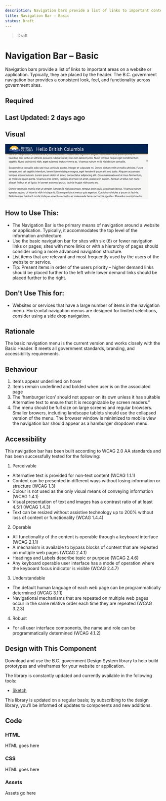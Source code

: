 ```yaml
---
description: Navigation bars provide a list of links to important content on a website or application. Typically they are placed in the header.
title: Navigation Bar – Basic
status: Draft
---
```

> Draft

# Navigation Bar – Basic
Navigation bars provide a list of links to important areas on a website or application. Typically, they are placed by the header. The B.C. government navigation bar provides a consistent look, feel, and functionality across government sites.

## Required

## Last Updated: 2 days ago

## Visual

![Navbar](./images/navbar.gif)

## How to Use This:
* The Navigation Bar is the primary means of navigation around a website or application. Typically, it accommodates the top level of the information architecture.
* Use the basic navigation bar for sites with six (6) or fewer navigation links or pages; sites with more links or with a hierarchy of pages should consider using a more advanced navigation structure.
* List items that are relevant and most frequently used by the users of the website or service.
* Tip: Present items in order of the users priority – higher demand links should be placed further to the left while lower demand links should be placed further to the right.

## Don't Use This for:
* Websites or services that have a large number of items in the navigation menu. Horizontal navigation menus are designed for limited selections, consider using a side drop navigation.

## Rationale
The basic navigation menu is the current version and works closely with the Basic Header. It meets all government standards, branding, and accessibility requirements.

## Behaviour
1.	Items appear underlined on hover
2.	Items remain underlined and bolded when user is on the associated page
3.	The ‘hamburger icon’ should not appear on its own unless it has suitable Alternative text to ensure that It is recognizable by screen readers.”
4.	The menu should be full size on large screens and regular browsers. Smaller browers, including landscape tablets should use the collapsed version of the menu. The browser window is minimized to mobile view the navigation bar should appear as a hamburger dropdown menu.

## Accessibility
This navigation bar has been built according to WCAG 2.0 AA standards and has been successfully tested for the following:
1.	Perceivable
* Alternative text is provided for non-text content (WCAG 1.1.1)
* Content can be presented in different ways without losing information or structure (WCAG 1.3)
* Colour is not used as the only visual means of conveying information (WCAG 1.4.1)
* Visual presentation of text and images has a contrast ratio of at least 4.5:1 (WCAG 1.4.3)
* Text can be resized without assistive technology up to 200% without loss of content or functionality (WCAG 1.4.4)

2.	Operable
* All functionality of the content is operable through a keyboard interface (WCAG 2.1.1)
* A mechanism is available to bypass blocks of content that are repeated on multiple web pages (WCAG 2.4.1)
* Headings and Labels describe topic or purpose (WCAG 2.4.6)
* Any keyboard operable user interface has a mode of operation where the keyboard focus indicator is visible (WCAG  2.4.7)

3.	Understandable
* The default human language of each web page can be programmatically determined (WCAG 3.1.1)
* Navigational mechanisms that are repeated on multiple web pages occur in the same relative order each time they are repeated (WCAG 3.2.3)

4.	Robust
* For all user interface components, the name and role can be programmatically determined (WCAG 4.1.2)

## Design with This Component
Download and use the B.C. government Design System library to help build prototypes and wireframes for your website or application.

The library is constantly updated and currently available in the following tools:

* [Sketch](https://sketch.cloud/s/Q0bkG)

This library is updated on a regular basis; by subscribing to the design library, you’ll be informed of updates to components and new additions.

## Code
### HTML
  HTML goes here
### CSS
  HTML goes here
### Assets
  Assets go here

